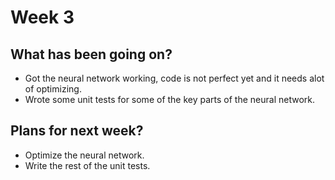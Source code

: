 # Week 3

## What has been going on?
- Got the neural network working, code is not perfect yet and it needs alot of optimizing.
- Wrote some unit tests for some of the key parts of the neural network.

## Plans for next week?
- Optimize the neural network.
- Write the rest of the unit tests.
